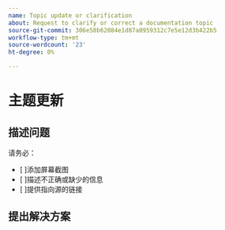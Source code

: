 ```yaml
---
name: Topic update or clarification
about: Request to clarify or correct a documentation topic
source-git-commit: 306e58b62084e1d87a0959312c7e5e12d3b422b5
workflow-type: tm+mt
source-wordcount: '23'
ht-degree: 0%

---
```



# 主题更新

<!-- Add link to topic. -->

## 描述问题

<!-- (REQUIRED) Describe the missing or incorrect content. What needs clarification? What needs a correction? Provide as much detail and resources as you can. -->

请务必：

- [ ]添加屏幕截图
- [ ]描述不正确或缺少的信息
- [ ]提供指向源的链接

## 提出解决方案

<!-- (OPTIONAL) Describe your solution for this issue. -->

<!-- Thank you for taking the time to report the issue. -->
